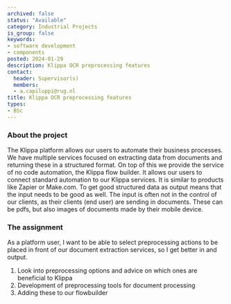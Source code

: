 ```yaml
---
archived: false
status: "Available"
category: Industrial Projects
is_group: false
keywords:
- software development
- components
posted: 2024-01-29
description: Klippa OCR preprocessing features
contact:
  header: Supervisor(s)
  members:
  - a.capiluppi@rug.nl
title: Klippa OCR preprocessing features
types:
- BSc
---
```


### About the project
The Klippa platform allows our users to automate their business processes.
We have multiple services focused on extracting data from documents and returning these in
a structured format. On top of this we provide the service of no code automation, the Klippa flow builder. It allows
our users to connect standard automation to our Klippa services. It is similar to products like
Zapier or Make.com. To get good structured data as output means that the input needs to be good as well.
The input is often not in the control of our clients, as their clients (end user) are sending in
documents. These can be pdfs, but also images of documents made by their mobile device.

###  The assignment
As a platform user, I want to be able to select preprocessing actions to be placed in front of
our document extraction services, so I get better in and output.
1) Look into preprocessing options and advice on which ones are beneficial to Klippa
2) Development of preprocessing tools for document processing
3) Adding these to our flowbuilder
